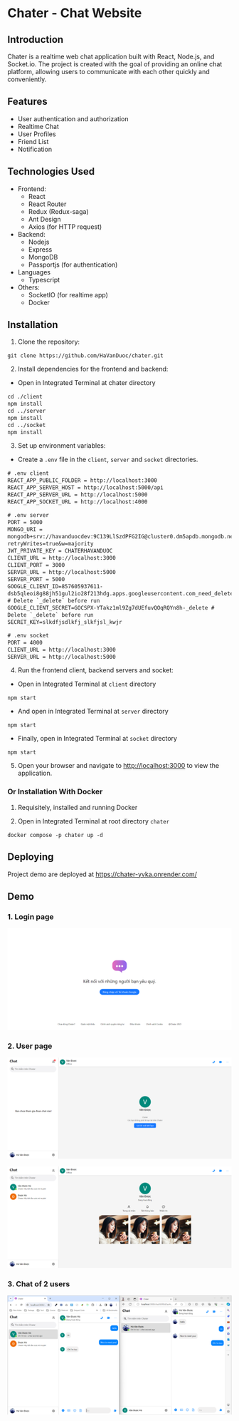 # Chater - Chat Website

## Introduction

Chater is a realtime web chat application built with React, Node.js, and Socket.io. The project is created with the goal of providing an online chat platform, allowing users to communicate with each other quickly and conveniently.

## Features

- User authentication and authorization
- Realtime Chat
- User Profiles
- Friend List
- Notification

## Technologies Used

- Frontend:
  - React
  - React Router
  - Redux (Redux-saga)
  - Ant Design
  - Axios (for HTTP request)
- Backend:
  - Nodejs
  - Express
  - MongoDB
  - Passportjs (for authentication)
- Languages
  - Typescript
- Others:
  - SocketIO (for realtime app)
  - Docker

## Installation

1. Clone the repository:

```
git clone https://github.com/HaVanDuoc/chater.git
```

2. Install dependencies for the frontend and backend:

- Open in Integrated Terminal at chater directory

```
cd ./client
npm install
cd ../server
npm install
cd ../socket
npm install
```

3. Set up environment variables:

- Create a `.env` file in the `client`, `server` and `socket` directories.

```
# .env client
REACT_APP_PUBLIC_FOLDER = http://localhost:3000
REACT_APP_SERVER_HOST = http://localhost:5000/api
REACT_APP_SERVER_URL = http://localhost:5000
REACT_APP_SOCKET_URL = http://localhost:4000
```

```
# .env server
PORT = 5000
MONGO_URI = mongodb+srv://havanduocdev:9C139LlSzdPFG2IG@cluster0.dm5apdb.mongodb.net/?retryWrites=true&w=majority
JWT_PRIVATE_KEY = CHATERHAVANDUOC
CLIENT_URL = http://localhost:3000
CLIENT_PORT = 3000
SERVER_URL = http://localhost:5000
SERVER_PORT = 5000
GOOGLE_CLIENT_ID=857605937611-dsb5qleoi8g88jh51gul2io28f213hdg.apps.googleusercontent.com_need_delete # Delete `_delete` before run
GOOGLE_CLIENT_SECRET=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_delete # Delete `_delete` before run
SECRET_KEY=slkdfjsdlkfj_slkfjsl_kwjr
```

```
# .env socket
PORT = 4000
CLIENT_URL = http://localhost:3000
SERVER_URL = http://localhost:5000
```

4. Run the frontend client, backend servers and socket:

- Open in Integrated Terminal at `client` directory

```
npm start
```

- And open in Integrated Terminal at `server` directory

```
npm start
```

- Finally, open in Integrated Terminal at `socket` directory

```
npm start
```

5.  Open your browser and navigate to [http://localhost:3000](http://localhost:3000) to view the application.

### Or Installation With Docker

1. Requisitely, installed and running Docker

2. Open in Integrated Terminal at root directory `chater`

```
docker compose -p chater up -d
```

## Deploying

Project demo are deployed at https://chater-yvka.onrender.com/

## Demo

### 1. Login page

![Login page](/client/public/assets/1.png)

### 2. User page

![User page](/client/public/assets/2.png)

![User page](/client/public/assets/3.png)

### 3. Chat of 2 users

![Chat of 2 users](/client/public/assets/4.png)
